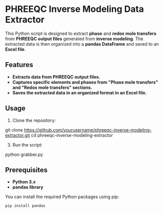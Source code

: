 # **PHREEQC Inverse Modeling Data Extractor**

This Python script is designed to extract **phase** and **redox mole transfers** from **PHREEQC output files** generated from **inverse modeling**. The extracted data is then organized into a **pandas DataFrame** and saved to an **Excel file**.

## **Features**

- **Extracts data from PHREEQC output files.**
- **Captures specific elements and phases from "Phase mole transfers" and "Redox mole transfers" sections.**
- **Saves the extracted data in an organized format in an Excel file.**
## **Usage**

1. Clone the repository:

git clone https://github.com/yourusername/phreeqc-inverse-modeling-extractor.git
cd phreeqc-inverse-modeling-extractor

3. Run the script:

python grabber.py

## **Prerequisites**

- **Python 3.x**
- **pandas library**

You can install the required Python packages using pip:

```bash
pip install pandas
